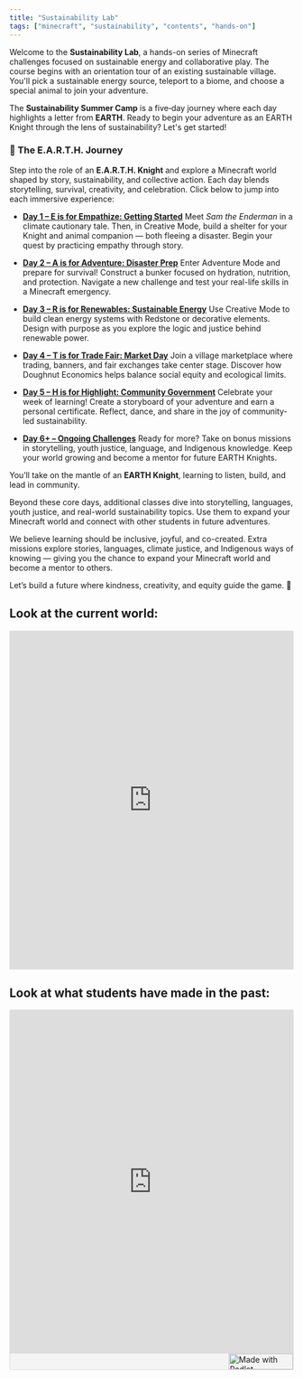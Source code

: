 ```yaml
---
title: "Sustainability Lab"
tags: ["minecraft", "sustainability", "contents", "hands-on"]
---
```


Welcome to the **Sustainability Lab**, a hands-on series of Minecraft challenges focused on sustainable energy and collaborative play. The course begins with an orientation tour of an existing sustainable village. You'll pick a sustainable energy source, teleport to a biome, and choose a special animal to join your adventure.

The **Sustainability Summer Camp** is a five‑day journey where each day highlights a letter from **EARTH**. Ready to begin your adventure as an EARTH Knight through the lens of sustainability? Let's get started!

### 🌱 The E.A.R.T.H. Journey

Step into the role of an **E.A.R.T.H. Knight** and explore a Minecraft world shaped by story, sustainability, and collective action. Each day blends storytelling, survival, creativity, and celebration. Click below to jump into each immersive experience:

* [**Day 1 – E is for Empathize: Getting Started**](./sustainability_lab/Day-1/00_getting_started)
  Meet *Sam the Enderman* in a climate cautionary tale. Then, in Creative Mode, build a shelter for your Knight and animal companion — both fleeing a disaster. Begin your quest by practicing empathy through story.

* [**Day 2 – A is for Adventure: Disaster Prep**](./sustainability_lab/Day-2/00_intro)
  Enter Adventure Mode and prepare for survival! Construct a bunker focused on hydration, nutrition, and protection. Navigate a new challenge and test your real-life skills in a Minecraft emergency.

* [**Day 3 – R is for Renewables: Sustainable Energy**](./sustainability_lab/Day-3/00_intro)
  Use Creative Mode to build clean energy systems with Redstone or decorative elements. Design with purpose as you explore the logic and justice behind renewable power.

* [**Day 4 – T is for Trade Fair: Market Day**](./sustainability_lab/Day-4/00_market)
  Join a village marketplace where trading, banners, and fair exchanges take center stage. Discover how Doughnut Economics helps balance social equity and ecological limits.

* [**Day 5 – H is for Highlight: Community Government**](./sustainability_lab/Day-5/00_government)
  Celebrate your week of learning! Create a storyboard of your adventure and earn a personal certificate. Reflect, dance, and share in the joy of community-led sustainability.

* [**Day 6+ – Ongoing Challenges**](./sustainability_lab/Day-6/00_ongoing_challenges)
  Ready for more? Take on bonus missions in storytelling, youth justice, language, and Indigenous knowledge. Keep your world growing and become a mentor for future EARTH Knights.


You’ll take on the mantle of an **EARTH Knight**, learning to listen, build, and lead in community.


Beyond these core days, additional classes dive into storytelling, languages, youth justice, and real-world sustainability topics. Use them to expand your Minecraft world and connect with other students in future adventures.

We believe learning should be inclusive, joyful, and co-created. Extra missions explore stories, languages, climate justice, and Indigenous ways of knowing — giving you the chance to expand your Minecraft world and become a mentor to others.

Let’s build a future where kindness, creativity, and equity guide the game. 🌱

## Look at the current world:
<iframe src="http://51.79.46.162:25109" width="100%" height="600px" frameborder="0"></iframe>


## Look at what students have made in the past:
<div class="padlet-embed" style="border:1px solid rgba(0,0,0,0.1);border-radius:2px;box-sizing:border-box;overflow:hidden;position:relative;width:100%;background:#F4F4F4"><p style="padding:0;margin:0"><iframe src="https://padlet.com/embed/3tk8anh7wnupcfj6" frameborder="0" allow="camera;microphone;geolocation;display-capture;clipboard-write" style="width:100%;height:608px;display:block;padding:0;margin:0"></iframe></p><div style="display:flex;align-items:center;justify-content:end;margin:0;height:28px"><a href="https://padlet.com?ref=embed" style="display:block;flex-grow:0;margin:0;border:none;padding:0;text-decoration:none" target="_blank"><div style="display:flex;align-items:center;"><img src="https://padlet.net/embeds/made_with_padlet_2022.png" width="114" height="28" style="padding:0;margin:0;background:0 0;border:none;box-shadow:none" alt="Made with Padlet"></div></a></div></div>